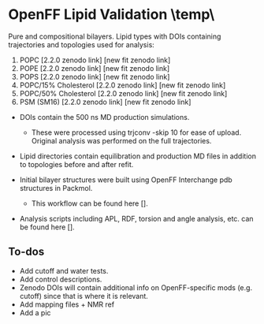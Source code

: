 # OpenFF Lipid Validation \temp\

Pure and compositional bilayers.
  Lipid types with DOIs containing trajectories and topologies used for analysis:
  1. POPC [2.2.0 zenodo link] [new fit zenodo link]
  2. POPE [2.2.0 zenodo link] [new fit zenodo link]
  3. POPS [2.2.0 zenodo link] [new fit zenodo link]
  4. POPC/15% Cholesterol [2.2.0 zenodo link] [new fit zenodo link]
  5. POPC/50% Cholesterol [2.2.0 zenodo link] [new fit zenodo link]
  6. PSM (SM16) [2.2.0 zenodo link] [new fit zenodo link]

  - DOIs contain the 500 ns MD production simulations.
	- These were processed using trjconv -skip 10 for ease of upload. Original analysis was performed on the full trajectories.

  - Lipid directories contain equilibration and production MD files in addition to topologies before and after refit.
  - Initial bilayer structures were built using OpenFF Interchange pdb structures in Packmol.
	- This workflow can be found here [].
  - Analysis scripts including APL, RDF, torsion and angle analysis, etc. can be found here [].


## To-dos
* Add cutoff and water tests.
* Add control descriptions.
* Zenodo DOIs will contain additional info on OpenFF-specific mods (e.g. cutoff) since that is where it is relevant.
* Add mapping files + NMR ref
* Add a pic
